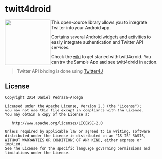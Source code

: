 twitt4droid
===========

<img src="https://dl.dropboxusercontent.com/u/1995295/img/twitt4droid/launcher-web.png" height="150px" align="left" />

This open-source library allows you to integrate Twitter into your Android app. 

Contains several Android widgets and activities to easily integrate authentication and Twitter API services.

Check the [wiki](https://github.com/dan-zx/twitt4droid/wiki) to get started with twitt4droid. You can try the [Sample App](https://dl.dropboxusercontent.com/u/1995295/apps/twitt4droid_app.apk) and see twitt4droid in action.

> Twitter API binding is done using [Twitter4J](http://twitter4j.org/)

## License

    Copyright 2014 Daniel Pedraza-Arcega

    Licensed under the Apache License, Version 2.0 (the "License");
    you may not use this file except in compliance with the License.
    You may obtain a copy of the License at

       http://www.apache.org/licenses/LICENSE-2.0

    Unless required by applicable law or agreed to in writing, software
    distributed under the License is distributed on an "AS IS" BASIS,
    WITHOUT WARRANTIES OR CONDITIONS OF ANY KIND, either express or implied.
    See the License for the specific language governing permissions and
    limitations under the License.